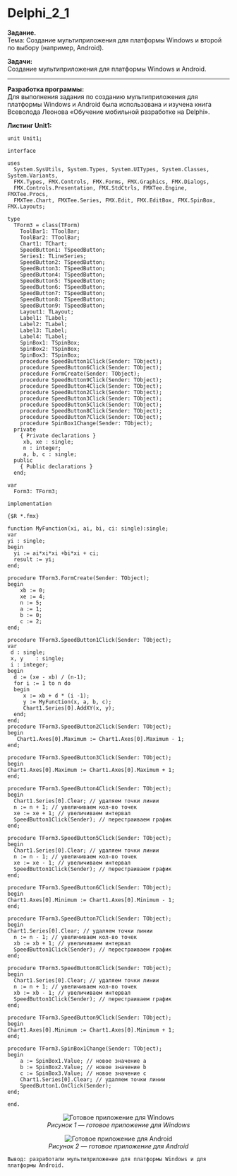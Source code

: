 # Delphi_2_1

**Задание.**  
Тема: Создание мультиприложения для платформы Windows и второй по выбору (например, Android).

**Задачи:**  
Создание мультиприложения для платформы Windows и Android.

---

**Разработка программы:**  
Для выполнения задания по созданию мультиприложения для платформы Windows и Android была использована и изучена книга Всеволода Леонова «Обучение мобильной разработке на Delphi».

**Листинг Unit1:**
```delphi
unit Unit1;

interface

uses
  System.SysUtils, System.Types, System.UITypes, System.Classes, System.Variants,
  FMX.Types, FMX.Controls, FMX.Forms, FMX.Graphics, FMX.Dialogs,
  FMX.Controls.Presentation, FMX.StdCtrls, FMXTee.Engine, FMXTee.Procs,
  FMXTee.Chart, FMXTee.Series, FMX.Edit, FMX.EditBox, FMX.SpinBox, FMX.Layouts;

type
  TForm3 = class(TForm)
    ToolBar1: TToolBar;
    ToolBar2: TToolBar;
    Chart1: TChart;
    SpeedButton1: TSpeedButton;
    Series1: TLineSeries;
    SpeedButton2: TSpeedButton;
    SpeedButton3: TSpeedButton;
    SpeedButton4: TSpeedButton;
    SpeedButton5: TSpeedButton;
    SpeedButton6: TSpeedButton;
    SpeedButton7: TSpeedButton;
    SpeedButton8: TSpeedButton;
    SpeedButton9: TSpeedButton;
    Layout1: TLayout;
    Label1: TLabel;
    Label2: TLabel;
    Label3: TLabel;
    Label4: TLabel;
    SpinBox1: TSpinBox;
    SpinBox2: TSpinBox;
    SpinBox3: TSpinBox;
    procedure SpeedButton1Click(Sender: TObject);
    procedure SpeedButton6Click(Sender: TObject);
    procedure FormCreate(Sender: TObject);
    procedure SpeedButton9Click(Sender: TObject);
    procedure SpeedButton4Click(Sender: TObject);
    procedure SpeedButton2Click(Sender: TObject);
    procedure SpeedButton3Click(Sender: TObject);
    procedure SpeedButton5Click(Sender: TObject);
    procedure SpeedButton8Click(Sender: TObject);
    procedure SpeedButton7Click(Sender: TObject);
    procedure SpinBox1Change(Sender: TObject);
  private
    { Private declarations }
     xb, xe : single;
     n : integer;
     a, b, c : single;
  public
    { Public declarations }
  end;

var
  Form3: TForm3;

implementation

{$R *.fmx}

function MyFunction(xi, ai, bi, ci: single):single;
var
yi : single;
begin
  yi := ai*xi*xi +bi*xi + ci;
  result := yi;
end;

procedure TForm3.FormCreate(Sender: TObject);
begin
    xb := 0;
    xe := 4;
    n := 5;
    a := 1;
    b := 0;
    c := 2;
end;

procedure TForm3.SpeedButton1Click(Sender: TObject);
var
 d : single;
 x, y    : single;
 i : integer;
begin
  d := (xe - xb) / (n-1);
  for i := 1 to n do
  begin
     x := xb + d * (i -1);
     y := MyFunction(x, a, b, c);
     Chart1.Series[0].AddXY(x, y);
  end;
end;
procedure TForm3.SpeedButton2Click(Sender: TObject);
begin
   Chart1.Axes[0].Maximum := Chart1.Axes[0].Maximum - 1;
end;

procedure TForm3.SpeedButton3Click(Sender: TObject);
begin
Chart1.Axes[0].Maximum := Chart1.Axes[0].Maximum + 1;
end;

procedure TForm3.SpeedButton4Click(Sender: TObject);
begin
  Chart1.Series[0].Clear; // удаляем точки линии
  n := n + 1; // увеличиваем кол-во точек
  xe := xe + 1; // увеличиваем интервал
  SpeedButton1Click(Sender); // перестраиваем график
end;

procedure TForm3.SpeedButton5Click(Sender: TObject);
begin
  Chart1.Series[0].Clear; // удаляем точки линии
  n := n - 1; // увеличиваем кол-во точек
  xe := xe - 1; // увеличиваем интервал
  SpeedButton1Click(Sender); // перестраиваем график
end;

procedure TForm3.SpeedButton6Click(Sender: TObject);
begin
Chart1.Axes[0].Minimum := Chart1.Axes[0].Minimum - 1;
end;

procedure TForm3.SpeedButton7Click(Sender: TObject);
begin
Chart1.Series[0].Clear; // удаляем точки линии
  n := n - 1; // увеличиваем кол-во точек
  xb := xb + 1; // увеличиваем интервал
  SpeedButton1Click(Sender); // перестраиваем график
end;

procedure TForm3.SpeedButton8Click(Sender: TObject);
begin
  Chart1.Series[0].Clear; // удаляем точки линии
  n := n + 1; // увеличиваем кол-во точек
  xb := xb - 1; // увеличиваем интервал
  SpeedButton1Click(Sender); // перестраиваем график
end;

procedure TForm3.SpeedButton9Click(Sender: TObject);
begin
Chart1.Axes[0].Minimum := Chart1.Axes[0].Minimum + 1;
end;

procedure TForm3.SpinBox1Change(Sender: TObject);
begin
    a := SpinBox1.Value; // новое значение а
    b := SpinBox2.Value; // новое значение b
    c := SpinBox3.Value; // новое значение c
    Chart1.Series[0].Clear; // удаляем точки линии
    SpeedButton1.OnClick(Sender);
end;

end.
```
<div align="center">

![Готовое приложение для Windows](https://github.com/user-attachments/assets/8741ba3f-b63a-4324-afe6-6037c614adc7)  
*Рисунок 1 — готовое приложение для Windows*

</div>

<div align="center">

![Готовое приложение для Android](https://github.com/user-attachments/assets/13f8e45b-dfd0-4295-985a-8ff7f81dfd6f)  
*Рисунок 2 — готовое приложение для Android*

</div>

	Вывод: разработали мультиприложение для платформы Windows и для платформы Android. 
